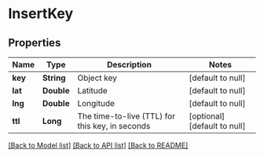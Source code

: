 # InsertKey
## Properties

| Name | Type | Description | Notes |
|------------ | ------------- | ------------- | -------------|
| **key** | **String** | Object key | [default to null] |
| **lat** | **Double** | Latitude | [default to null] |
| **lng** | **Double** | Longitude | [default to null] |
| **ttl** | **Long** | The time-to-live (TTL) for this key, in seconds | [optional] [default to null] |

[[Back to Model list]](../README.md#documentation-for-models) [[Back to API list]](../README.md#documentation-for-api-endpoints) [[Back to README]](../README.md)


